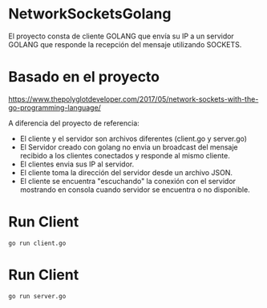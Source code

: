 # NetworkSocketsGolang

El proyecto consta de cliente GOLANG que envía su IP a un servidor GOLANG que responde la recepción del mensaje utilizando SOCKETS.


# Basado en el proyecto

https://www.thepolyglotdeveloper.com/2017/05/network-sockets-with-the-go-programming-language/

A diferencia del proyecto de referencia:

  * El cliente y el servidor son archivos diferentes (client.go y server.go)
  * El Servidor creado con golang no envia un broadcast del mensaje recibido a los clientes conectados y responde al mismo cliente.
  * El clientes envia sus IP al servidor.
  * El cliente toma la dirección del servidor desde un archivo JSON.
  * El cliente se encuentra "escuchando" la conexión con el servidor mostrando en consola cuando servidor se encuentra o no disponible.
  
# Run Client

    go run client.go 

# Run Client

    go run server.go 





